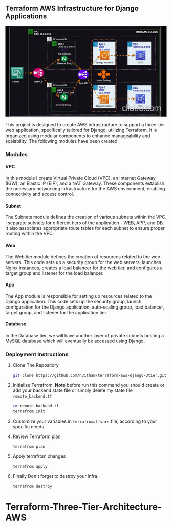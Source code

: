 ## Terraform AWS Infrastructure for Django Applications

![](./main.gif)

This project is designed to create AWS infrastructure to support a  three-tier web application, specifically tailored for Django, utilizing  Terraform. It is organized using modular components to enhance  manageability and scalability. The following modules have been created

### Modules 

#### VPC 

In this module I create Virtual Private Cloud (VPC), an Internet Gateway (IGW), an Elastic IP  (EIP), and a NAT Gateway. These components establish the necessary  networking infrastructure for the AWS environment, enabling connectivity and access control.

#### Subnet 

The Subnets module defines the creation of various subnets within the VPC. I separate subnets for different tiers of the application - WEB, APP, and  DB. It also associates appropriate route tables for each subnet to  ensure proper routing within the VPC.

#### Web 

The Web tier module defines the creation of resources related to the web servers. This code sets up a security group for the web servers, launches Nginx  instances, creates a load balancer for the web tier, and configures a  target group and listener for the load balancer.

#### App 

The App module is responsible for setting up resources related to the Django application. This code sets up the security group, launch configuration for the  Django application, auto-scaling group, load balancer, target group, and listener for the application tier.

#### Database 

In the Database tier, we will have another layer of private subnets  hosting a MySQL database which will  eventually be accessed using  Django. 

### Deployment Instructions

1. Clone The Repository
    ````bash 
   git clone https://github.com/h3itham/terraform-aws-django-3tier.git
   ````

3. Initialize Terrafrom. 
   **Note** before run this command you should create or add your backend state file or simply delete my state file `remote_backend.tf` 

   ````bash 
   rm remote_backend.tf
   terrafrom init 
   ````

4. Customize your variables in `terrafrom.tfvars` file,  according to your specific needs

5. Review Terraform plan 

   ````bash 
   terrafrom plan
   ````

6. Apply terrafrom changes 

   `````bash 
   terrafrom apply
   `````

7. Finally Don't forget to destroy your infra. 

   `````bash 
   terrafrom destroy 
   `````

   
# Terraform-Three-Tier-Architecture-AWS
